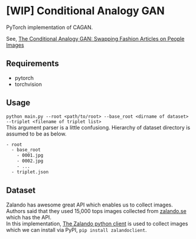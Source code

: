 # [WIP] Conditional Analogy GAN
PyTorch implementation of CAGAN.

See, [The Conditional Analogy GAN: Swapping Fashion Articles on People Images](http://arxiv.org/abs/1709.04695)

## Requirements
- pytorch
- torchvision

## Usage
`python main.py --root <path/to/root> --base_root <dirname of dataset> --triplet <filename of triplet list>`  
This argument parser is a little confusiong. Hierarchy of dataset directory is assumed to be as below.  
```bash
- root
  - base_root
    - 0001.jpg
    - 0002.jpg
    - ...
  - triplet.json
```

## Dataset
Zalando has awesome great API which enables us to collect images.
Authors said that they used 15,000 tops images collected from [zalando.se](https://www.zalando.se/) which has the API.  
In this implementation, [The Zalando python client](http://www.pinchofintelligence.com/zalando-python-client/) is used to
collect images which we can install via PyPI, `pip install zalandoclient`.
